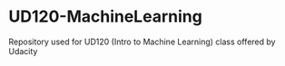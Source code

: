# UD120-MachineLearning
Repository used for UD120 (Intro to Machine Learning) class offered by Udacity
